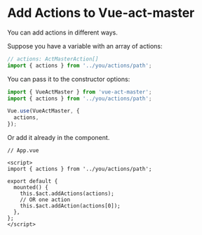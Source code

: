 # Add Actions to Vue-act-master

You can add actions in different ways.

Suppose you have a variable with an array of actions:

```ts
// actions: ActMasterAction[]
import { actions } from '../you/actions/path';
```

You can pass it to the constructor options:

```ts
import { VueActMaster } from 'vue-act-master';
import { actions } from '../you/actions/path';

Vue.use(VueActMaster, {
  actions,
});
```

Or add it already in the component.

```vue
// App.vue

<script>
import { actions } from '../you/actions/path';

export default {
  mounted() {
    this.$act.addActions(actions);
    // OR one action
    this.$act.addAction(actions[0]);
  },
};
</script>
```